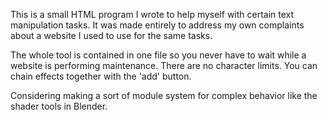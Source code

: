 This is a small HTML program I wrote to help myself with certain text manipulation tasks. It was made entirely to address my own complaints about a website I used to use for the same tasks.

The whole tool is contained in one file so you never have to wait while a website is performing maintenance. There are no character limits. You can chain effects together with the 'add' button.

Considering making a sort of module system for complex behavior like the shader tools in Blender.

